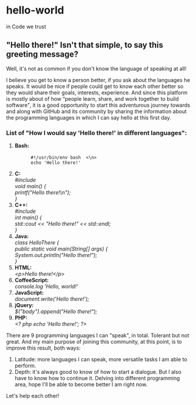 # hello-world
in Code we trust

<h2>"Hello there!" Isn't that simple, to say this greeting message? </h2>
<p>Well, it's not as common if you don't know the language of speaking at all! </p>
<p>I believe you get to know a person better, if you ask about the languages he speaks. It would be nice if people could get to know each other better so they would share their goals, interests, experience. And since this platform is mostly about of how <q cite="https://github.com/about">people learn, share, and work together to build software</q>, it is a good opportunity to start this adventurous journey towards and along with GitHub and its community by sharing the information about the programming languages in which I can say hello at this first day. </p>
<h3>List of "How I would say 'Hello there!' in different languages": </h3>
<ol>
  <li> 
    <b> Bash: </b> <br>
    <code>
      #!/usr/bin/env bash </n> <\n> 
      echo 'Hello there!'
    </code>
  </li>
  
  <li>
    <b> C: </b> <br>
    <i> #include <stdio.h> </i> <br>
    <i> void main() { </i> <br>
    <i> printf("Hello there!\n"); </i> <br>
      <i>}</i> <br>
  </li>
  
  <li>
    <b> C++: </b> <br>
    <i> #include <iostream> </i> <br>
    <i> int main() { </i> <br>
    <i> std::cout << "Hello there!" << std::endl; </i> <br>
    <i>}</i> <br>
  </li>

  <li>
    <b> Java: </b> <br>
    <i> class HelloThere { </i> <br>
    <i> public static void main(String[] args) { </i> <br>
    <i> System.out.println("Hello there!"); </i> <br>
    <i> } </i> <br>
  </li>
  
  <li>
    <b> HTML: </b> <br>
    <i> &lt;p&gt;Hello there!&lt;/p&gt; </i> <br>
  </li>
  
  <li>
    <b> CoffeeScript: </b> <br>
    <i> console.log 'Hello, world!' </i> <br>
  </li>
  
  <li>
    <b> JavaScript: </b> <br>
    <i> document.write('Hello there!'); </i> <br>
  </li>
  
  <li>
    <b> jQuery: </b> <br>
    <i> $("body").append("Hello there!"); </i> <br>
  </li>
  
  <li>
    <b> PHP: </b> <br>
    <i> &lt;? php echo 'Hello there!'; ?&gt; </i> <br>
  </li>
</ol
  
***
  There are 9 programming languages I can "speak", in total. Tolerant but not great. 
  And my main purpose of joining this community, at this point, is to improve this result, both ways: 
  1. Latitude: more languages I can speak, more versatile tasks I am able to perform.
  2. Depth: it's always good to know of how to start a dialogue. But I also have to know how to continue it. Delving into different programming area, hope I'll be able to become better I am right now.

Let's help each other!    
